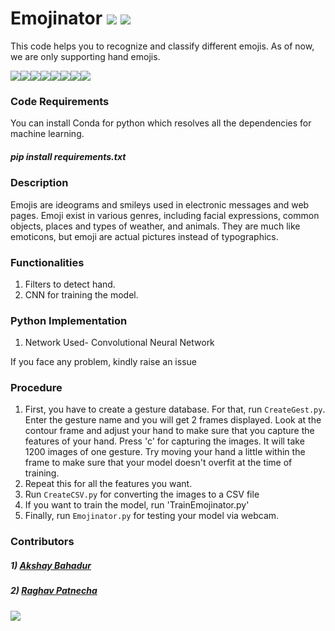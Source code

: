 # Emojinator   [![](https://img.shields.io/github/license/sourcerer-io/hall-of-fame.svg?colorB=ff0000)](https://github.com/akshaybahadur21/Emojinator/blob/master/LICENSE.md)  [![](https://img.shields.io/badge/Akshay-Bahadur-brightgreen.svg?colorB=ff0000)](https://akshaybahadur.com)

This code helps you to recognize and classify different emojis. As of now, we are only supporting hand emojis.

[![](https://sourcerer.io/fame/akshaybahadur21/akshaybahadur21/Emojinator/images/0)](https://sourcerer.io/fame/akshaybahadur21/akshaybahadur21/Emojinator/links/0)[![](https://sourcerer.io/fame/akshaybahadur21/akshaybahadur21/Emojinator/images/1)](https://sourcerer.io/fame/akshaybahadur21/akshaybahadur21/Emojinator/links/1)[![](https://sourcerer.io/fame/akshaybahadur21/akshaybahadur21/Emojinator/images/2)](https://sourcerer.io/fame/akshaybahadur21/akshaybahadur21/Emojinator/links/2)[![](https://sourcerer.io/fame/akshaybahadur21/akshaybahadur21/Emojinator/images/3)](https://sourcerer.io/fame/akshaybahadur21/akshaybahadur21/Emojinator/links/3)[![](https://sourcerer.io/fame/akshaybahadur21/akshaybahadur21/Emojinator/images/4)](https://sourcerer.io/fame/akshaybahadur21/akshaybahadur21/Emojinator/links/4)[![](https://sourcerer.io/fame/akshaybahadur21/akshaybahadur21/Emojinator/images/5)](https://sourcerer.io/fame/akshaybahadur21/akshaybahadur21/Emojinator/links/5)[![](https://sourcerer.io/fame/akshaybahadur21/akshaybahadur21/Emojinator/images/6)](https://sourcerer.io/fame/akshaybahadur21/akshaybahadur21/Emojinator/links/6)[![](https://sourcerer.io/fame/akshaybahadur21/akshaybahadur21/Emojinator/images/7)](https://sourcerer.io/fame/akshaybahadur21/akshaybahadur21/Emojinator/links/7)

### Code Requirements
You can install Conda for python which resolves all the dependencies for machine learning.

##### pip install requirements.txt

### Description
Emojis are ideograms and smileys used in electronic messages and web pages. Emoji exist in various genres, including facial expressions, common objects, places and types of weather, and animals. They are much like emoticons, but emoji are actual pictures instead of typographics.

### Functionalities
1) Filters to detect hand.
2) CNN for training the model.


### Python  Implementation

1) Network Used- Convolutional Neural Network

If you face any problem, kindly raise an issue

### Procedure

1) First, you have to create a gesture database. For that, run `CreateGest.py`. Enter the gesture name and you will get 2 frames displayed. Look at the contour frame and adjust your hand to make sure that you capture the features of your hand. Press 'c' for capturing the images. It will take 1200 images of one gesture. Try moving your hand a little within the frame to make sure that your model doesn't overfit at the time of training.
2) Repeat this for all the features you want.
3) Run `CreateCSV.py` for converting the images to a CSV file
4) If you want to train the model, run 'TrainEmojinator.py'
5) Finally, run `Emojinator.py` for testing your model via webcam.

### Contributors

##### 1) [Akshay Bahadur](https://github.com/akshaybahadur21/)
##### 2) [Raghav Patnecha](https://github.com/raghavpatnecha)
 
 
<img src="https://github.com/akshaybahadur21/Emojinator/blob/master/emo.gif">





